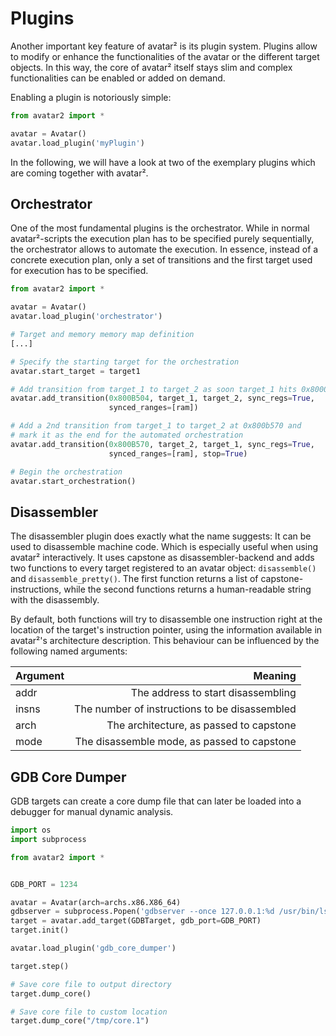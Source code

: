 # Plugins

Another important key feature of avatar² is its plugin system. Plugins allow
to modify or enhance the functionalities of the avatar or the different target
objects.
In this way, the core of avatar² itself stays slim and complex functionalities
can be enabled or added on demand.

Enabling a plugin is notoriously simple:
```python
from avatar2 import *

avatar = Avatar()
avatar.load_plugin('myPlugin')
```

In the following, we will have a look at two of the exemplary plugins which are
 coming together with avatar².

## Orchestrator
One of the most fundamental plugins is the orchestrator. While in normal
avatar²-scripts the execution plan has to be specified purely sequentially,
the orchestrator allows to automate the execution. In essence, instead of a
concrete execution plan, only a set of transitions and the first target used
for execution has to be specified.

```python
from avatar2 import *

avatar = Avatar()
avatar.load_plugin('orchestrator')

# Target and memory memory map definition
[...]

# Specify the starting target for the orchestration
avatar.start_target = target1

# Add transition from target_1 to target_2 as soon target_1 hits 0x8000b504
avatar.add_transition(0x800B504, target_1, target_2, sync_regs=True, 
                      synced_ranges=[ram])

# Add a 2nd transition from target_1 to target_2 at 0x800b570 and 
# mark it as the end for the automated orchestration
avatar.add_transition(0x800B570, target_2, target_1, sync_regs=True,
                      synced_ranges=[ram], stop=True)

# Begin the orchestration
avatar.start_orchestration()
```

## Disassembler

The disassembler plugin does exactly what the name suggests: It can be used to
disassemble machine code. Which is especially useful when using avatar²
interactively.
It uses capstone as disassembler-backend and adds two functions to every target
registered to an avatar object: `disassemble()` and `disassemble_pretty()`.
The first function returns a list of capstone-instructions, while the second
functions returns a human-readable string with the disassembly.

By default, both functions will try to disassemble one instruction right at the
location of the target's instruction pointer, using the information available
in avatar²'s architecture description. This behaviour can be influenced by
the following named arguments:

| Argument |                                       Meaning |
|----------|----------------------------------------------:|
| addr     |            The address to start disassembling |
| insns    | The number of instructions to be disassembled |
| arch     | The architecture, as passed to capstone       |
| mode     |   The disassemble mode, as passed to capstone |

## GDB Core Dumper

GDB targets can create a core dump file that can later be loaded into a 
debugger for manual dynamic analysis.

```python
import os
import subprocess

from avatar2 import *


GDB_PORT = 1234          

avatar = Avatar(arch=archs.x86.X86_64)
gdbserver = subprocess.Popen('gdbserver --once 127.0.0.1:%d /usr/bin/ls' % GDB_PORT, shell=True)
target = avatar.add_target(GDBTarget, gdb_port=GDB_PORT)
target.init()

avatar.load_plugin('gdb_core_dumper')

target.step()

# Save core file to output directory
target.dump_core()

# Save core file to custom location
target.dump_core("/tmp/core.1")

```
